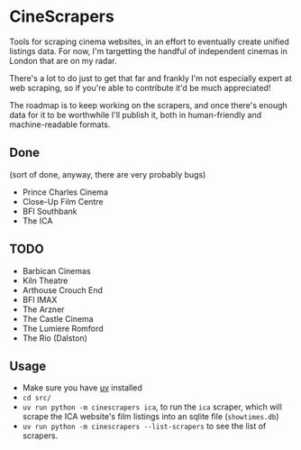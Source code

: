 # CineScrapers

Tools for scraping cinema websites, in an effort to eventually create unified
listings data. For now, I'm targetting the handful of independent cinemas
in London that are on my radar.

There's a lot to do just to get that far and frankly I'm not especially expert
at web scraping, so if you're able to contribute it'd be much appreciated!

The roadmap is to keep working on the scrapers, and once there's enough data
for it to be worthwhile I'll publish it, both in human-friendly and
machine-readable formats.

## Done

(sort of done, anyway, there are very probably bugs)

* Prince Charles Cinema
* Close-Up Film Centre
* BFI Southbank
* The ICA

## TODO

* Barbican Cinemas
* Kiln Theatre
* Arthouse Crouch End
* BFI IMAX
* The Arzner
* The Castle Cinema
* The Lumiere Romford
* The Rio (Dalston)

## Usage

* Make sure you have [uv](https://docs.astral.sh/uv/getting-started/installation/) installed
* `cd src/`
* `uv run python -m cinescrapers ica`, to run the `ica` scraper, which will
  scrape the ICA website's film listings into an sqlite file (`showtimes.db`)
* `uv run python -m cinescrapers --list-scrapers` to see the list of scrapers.
